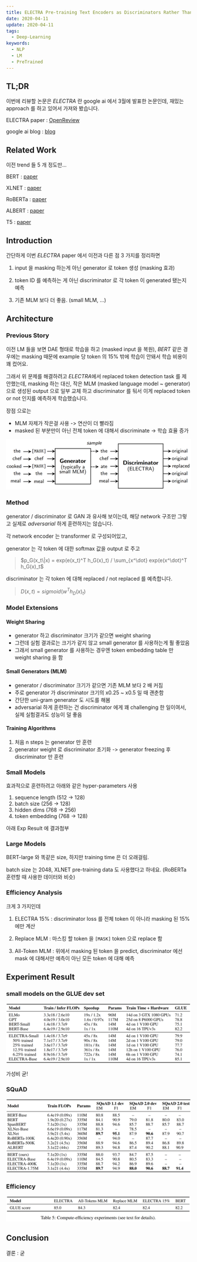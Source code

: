 ```yaml
---
title: ELECTRA Pre-training Text Encoders as Discriminators Rather Than Generators
date: 2020-04-11
update: 2020-04-11
tags:
  - Deep-Learning
keywords:
  - NLP
  - LM
  - PreTrained
---
```


## TL;DR

이번에 리뷰할 논문은 *ELECTRA* 란 google ai 에서 3월에 발표한 논문인데, 재밌는 approach 를 하고 있어서 가져와 봤습니다.

ELECTRA paper : [OpenReview](https://openreview.net/pdf?id=r1xMH1BtvB)

google ai blog : [blog](https://ai.googleblog.com/2020/03/more-efficient-nlp-model-pre-training.html)

## Related Work

이전 trend 들 5 개 정도만...

BERT : [paper](https://arxiv.org/pdf/1810.04805.pdf)

XLNET : [paper](https://arxiv.org/pdf/1906.08237.pdf)

RoBERTa : [paper](https://arxiv.org/pdf/1907.11692.pdf)

ALBERT : [paper](https://arxiv.org/pdf/1909.11942.pdf)

T5 : [paper](https://arxiv.org/pdf/1910.10683.pdf)

## Introduction

간단하게 이번 *ELECTRA* paper 에서 이전과 다른 점 3 가지를 정리하면

1. input 을 masking 하는게 아닌 generator 로 token 생성 (masking 효과)

2. token ID 를 예측하는 게 아닌 discriminator 로 각 token 이 generated 됐는지 예측

3. 기존 MLM 보다 더 좋음. (small MLM, ...)

## Architecture

### Previous Story

이전 LM 들을 보면 DAE 형태로 학습을 하고 (masked input 을 복원), *BERT* 같은 경우에는 masking 때문에 example 당 token 의 15% 밖에 학습이 안돼서
학습 비용이 꽤 컸어요.

그래서 위 문제를 해결하려고 *ELECTRA*에서 replaced token detection task 를 제안했는데, 
masking 하는 대신, 작은 MLM (masked language model ~ generator) 으로 생성된 output 으로 일부 교체 하고 discriminator 를 둬서 이게 replaced token or not 인지를 예측하게 학습했습니다.

장점 으로는
* MLM 자제가 작은걸 사용 -> 연산이 더 빨라짐
* masked 된 부분만이 아닌 전체 token 에 대해서 discriminate -> 학습 효율 증가

![img](disc_gen_overview.png)

### Method

generator / discriminator 로 GAN 과 유사해 보이는데, 해당 network 구조만 그렇고
실제로 *adversarial* 하게 훈련하지는 않습니다.

각 network encoder 는 transformer 로 구성되어있고,

generator 는 각 token 에 대한 softmax 값을 output 로 주고

> $p_G(x_t\|x) = exp(e(x_t)^T h_G(x)_t) / \sum_{x^\dot} exp(e(x^\dot)^T h_G(x)_t$

discriminator 는 각 token 에 대해 replaced / not replaced 를 예측합니다.

> $D(x, t) = sigmoid(w^T h_D(x)_t)$

### Model Extensions

#### Weight Sharing

* generator 하고 discriminator 크기가 같으면 weight sharing 
* 그런데 실험 결과로는 크기가 같지 않고 small generator 를 사용하는게 훨 좋았음
* 그래서 small generator 를 사용하는 경우엔 token embedding table 만 weight sharing 을 함

#### Small Generators (MLM)

* generator / discriminator 크기가 같으면 기존 MLM 보다 2 배 커짐
* 주로 generator 가 discriminator 크기의 x0.25 ~ x0.5 일 때 괜춘함
* 간단한 uni-gram generator 도 시도를 해봄
* adversarial 하게 훈련하는 건 discriminator 에게 꽤 challenging 한 일이여서, 실제 실험결과도 성능이 덜 좋음

#### Training Algorithms

1. 처음 n steps 는 generator 만 훈련
2. generator weight 로 discriminator 초기화 -> generator freezing 후 discriminator 만 훈련

### Small Models

효과적으로 훈련하려고 아래와 같은 hyper-parameters 사용

1. sequence length (512 -> 128)
2. batch size (256 -> 128)
3. hidden dims (768 -> 256)
4. token embedding (768 -> 128)

아래 Exp Result 에 결과첨부

### Large Models

BERT-large 와 똑같은 size, 하지만 training time 은 더 오래걸림.

batch size 는 2048, XLNET pre-training data 도 사용했다고 하네요. (RoBERTa 훈련할 때 사용한 데이터와 비슷)

### Efficiency Analysis

크게 3 가지인데

1. ELECTRA 15% : discriminator loss 를 전체 token 이 아니라 masking 된 15% 에만 계산

2. Replace MLM : 마스킹 할 token 을 `[MASK]` token 으로 replace 함

3. All-Token MLM : 위에서 masking 된 token 을 predict, discriminator 에선 mask 에 대해서만 예측이 아닌 모든 token 에 대해 예측

## Experiment Result

### small models on the GLUE dev set

![img](small_models_glue_dev_set.png)

가성비 굳!

### SQuAD

![img](squad_benchmark.png)

### Efficiency

![img](efficiency_exp_glue_score.png)

## Conclusion

결론 : 굳
